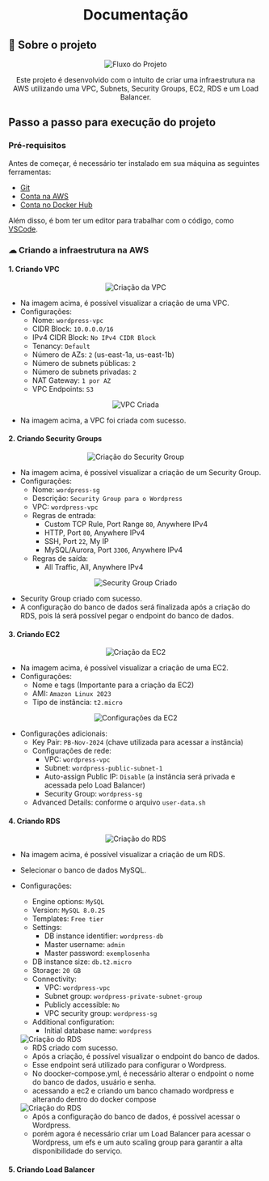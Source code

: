 <h1 align="center">Documentação</h1>

## 📝 Sobre o projeto

<p align="center">
  <img src="image/projeto-aws.png" alt="Fluxo do Projeto">
</p>

<p align="center">
  Este projeto é desenvolvido com o intuito de criar uma infraestrutura na AWS utilizando uma VPC, Subnets, Security Groups, EC2, RDS e um Load Balancer.
</p>

## Passo a passo para execução do projeto

### Pré-requisitos

Antes de começar, é necessário ter instalado em sua máquina as seguintes ferramentas:

- [Git](https://git-scm.com)
- [Conta na AWS](https://aws.amazon.com/pt/)
- [Conta no Docker Hub](https://hub.docker.com/)

Além disso, é bom ter um editor para trabalhar com o código, como [VSCode](https://code.visualstudio.com/).

### ☁ Criando a infraestrutura na AWS

#### 1. Criando VPC

<p align="center">
  <img src="image/vpc-1.png" alt="Criação da VPC">
</p>

- Na imagem acima, é possível visualizar a criação de uma VPC.
- Configurações:
  - Nome: `wordpress-vpc`
  - CIDR Block: `10.0.0.0/16`
  - IPv4 CIDR Block: `No IPv4 CIDR Block`
  - Tenancy: `Default`
  - Número de AZs: `2` (us-east-1a, us-east-1b)
  - Número de subnets públicas: `2`
  - Número de subnets privadas: `2`
  - NAT Gateway: `1 por AZ`
  - VPC Endpoints: `S3`

<p align="center">
  <img src="image/vpc-2.png" alt="VPC Criada">
</p>

- Na imagem acima, a VPC foi criada com sucesso.

#### 2. Criando Security Groups

<p align="center">
  <img src="image/security-group-1.png" alt="Criação do Security Group">
</p>

- Na imagem acima, é possível visualizar a criação de um Security Group.
- Configurações:
  - Nome: `wordpress-sg`
  - Descrição: `Security Group para o Wordpress`
  - VPC: `wordpress-vpc`
  - Regras de entrada:
    - Custom TCP Rule, Port Range `80`, Anywhere IPv4
    - HTTP, Port `80`, Anywhere IPv4
    - SSH, Port `22`, My IP
    - MySQL/Aurora, Port `3306`, Anywhere IPv4
  - Regras de saída:
    - All Traffic, All, Anywhere IPv4

<p align="center">
  <img src="image/security-group-2.png" alt="Security Group Criado">
</p>

- Security Group criado com sucesso.
- A configuração do banco de dados será finalizada após a criação do RDS, pois lá será possível pegar o endpoint do banco de dados.

#### 3. Criando EC2

<p align="center">
  <img src="image/ec2-1.png" alt="Criação da EC2">
</p>

- Na imagem acima, é possível visualizar a criação de uma EC2.
- Configurações:
  - Nome e tags (Importante para a criação da EC2)
  - AMI: `Amazon Linux 2023`
  - Tipo de instância: `t2.micro`

<p align="center">
  <img src="image/ec2-2.png" alt="Configurações da EC2">
</p>

- Configurações adicionais:
  - Key Pair: `PB-Nov-2024` (chave utilizada para acessar a instância)
  - Configurações de rede:
    - VPC: `wordpress-vpc`
    - Subnet: `wordpress-public-subnet-1`
    - Auto-assign Public IP: `Disable` (a instância será privada e acessada pelo Load Balancer)
    - Security Group: `wordpress-sg`
  - Advanced Details: conforme o arquivo `user-data.sh`

#### 4. Criando RDS

<p align="center">
  <img src="image/rds-1.png" alt="Criação do RDS">

- Na imagem acima, é possível visualizar a criação de um RDS.
- Selecionar o banco de dados MySQL.
- Configurações:
  - Engine options: `MySQL`
  - Version: `MySQL 8.0.25`
  - Templates: `Free tier`
  - Settings:
    - DB instance identifier: `wordpress-db`
    - Master username: `admin`
    - Master password: `exemplosenha`
  - DB instance size: `db.t2.micro`
  - Storage: `20 GB`
  - Connectivity:
    - VPC: `wordpress-vpc`
    - Subnet group: `wordpress-private-subnet-group`
    - Publicly accessible: `No`
    - VPC security group: `wordpress-sg`
  - Additional configuration:
    - Initial database name: `wordpress`

  <img src="image/rds-1.png" alt="Criação do RDS">

  - RDS criado com sucesso.
  - Após a criação, é possível visualizar o endpoint do banco de dados.
  - Esse endpoint será utilizado para configurar o Wordpress. 
  - No doocker-compose.yml, é necessário alterar o endpoint o nome do banco de dados, usuário e senha.
  - acessando a ec2 e criando um banco chamado wordpress e alterando dentro do docker compose

  <img src="image/wordpress.png" alt="Criação do RDS">

  - Após a configuração do banco de dados, é possível acessar o Wordpress.
  - porém agora é necessário criar um Load Balancer para acessar o Wordpress, um efs e um auto scaling group para garantir a alta disponibilidade do serviço.

#### 5. Criando Load Balancer


